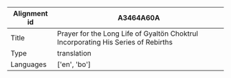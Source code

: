 |Alignment id | A3464A60A
| --- | --- 
|Title | Prayer for the Long Life of Gyaltön Choktrul Incorporating His Series of Rebirths 
|Type | translation
|Languages | ['en', 'bo']